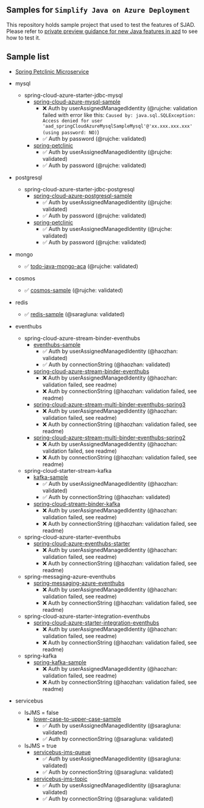 ## Samples for `Simplify Java on Azure Deployment`

This repository holds sample project that used to test the features of SJAD. Please refer to 
[private preview guidance for new Java features in azd](https://microsoft.github.io/SJAD)
to see how to test it.


## Sample list
- [Spring Petclinic Microservice](https://github.com/azure-javaee/spring-petclinic-microservices)

- mysql
  - spring-cloud-azure-starter-jdbc-mysql
    - [spring-cloud-azure-mysql-sample](mysql/spring-cloud-azure-starter-jdbc-mysql/spring-cloud-azure-mysql-sample)
      - ❌ Auth by userAssignedManagedIdentity (@rujche: validation failed with error like this: `Caused by: java.sql.SQLException: Access denied for user 'aad_springCloudAzureMysqlSampleMysql'@'xx.xxx.xxx.xxx' (using password: NO)`)
      - ✅ Auth by password (@rujche: validated)
    - [spring-petclinic](./mysql/spring-cloud-azure-starter-jdbc-mysql/spring-petclinic)
      - ✅ Auth by userAssignedManagedIdentity (@rujche: validated)
      - ✅ Auth by password (@rujche: validated)

- postgresql
  - spring-cloud-azure-starter-jdbc-postgresql
    - [spring-cloud-azure-postgresql-sample](./postgresql/spring-cloud-azure-starter-jdbc-postgresql/spring-cloud-azure-postgresql-sample) 
      - ✅ Auth by userAssignedManagedIdentity (@rujche: validated)
      - ✅ Auth by password (@rujche: validated)
    - [spring-petclinic](./postgresql/spring-cloud-azure-starter-jdbc-postgresql/spring-petclinic)
      - ✅ Auth by userAssignedManagedIdentity (@rujche: validated)
      - ✅ Auth by password (@rujche: validated)

- mongo
  - ✅ [todo-java-mongo-aca](./mongo/todo-java-mongo-aca) (@rujche: validated)

- cosmos
  - ✅ [cosmos-sample](./cosmos/cosmos-sample) (@rujche: validated)

- redis
  - ✅ [redis-sample](./redis/redis-sample) (@saragluna: validated)

- eventhubs
  - spring-cloud-azure-stream-binder-eventhubs
    - [eventhubs-sample](./eventhubs/eventhubs-sample)
      - ✅ Auth by userAssignedManagedIdentity (@haozhan: validated)
      - ✅ Auth by connectionString (@haozhan: validated)
    - [spring-cloud-azure-stream-binder-eventhubs](./eventhubs/spring-cloud-azure-stream-binder-eventhubs/eventhubs-binder)
      - ❌ Auth by userAssignedManagedIdentity (@haozhan: validation failed, see readme)
      - ❌ Auth by connectionString (@haozhan: validation failed, see readme)
    - [spring-cloud-azure-stream-multi-binder-eventhubs-spring3](./eventhubs/spring-cloud-azure-stream-binder-eventhubs/eventhubs-multibinders/spring3sample)
      - ❌ Auth by userAssignedManagedIdentity (@haozhan: validation failed, see readme)
      - ❌ Auth by connectionString (@haozhan: validation failed, see readme)
    - [spring-cloud-azure-stream-multi-binder-eventhubs-spring2](./eventhubs/spring-cloud-azure-stream-binder-eventhubs/eventhubs-multibinders/spring2sample)
      - ❌ Auth by userAssignedManagedIdentity (@haozhan: validation failed, see readme)
      - ❌ Auth by connectionString (@haozhan: validation failed, see readme)
  - spring-cloud-starter-stream-kafka
    - [kafka-sample](./eventhubs/kafka-sample)
      - ✅ Auth by userAssignedManagedIdentity (@haozhan: validated)
      - ✅ Auth by connectionString (@haozhan:  validated)
    - [spring-cloud-stream-binder-kafka](./eventhubs/spring-cloud-azure-starter/spring-cloud-azure-sample-eventhubs-kafka)
      - ❌ Auth by userAssignedManagedIdentity (@haozhan: validation failed, see readme)
      - ❌ Auth by connectionString (@haozhan: validation failed, see readme)
  - spring-cloud-azure-starter-eventhubs
    - [spring-cloud-azure-eventhubs-starter](./eventhubs/spring-cloud-azure-starter-eventhubs/eventhubs-client)
      - ❌ Auth by userAssignedManagedIdentity (@haozhan: validation failed, see readme)
      - ❌ Auth by connectionString (@haozhan: validation failed, see readme)
  - spring-messaging-azure-eventhubs
    - [spring-messaging-azure-eventhubs](./eventhubs/spring-messaging-azure-eventhubs/eventhubs-spring-messaging)
      - ❌ Auth by userAssignedManagedIdentity (@haozhan: validation failed, see readme)
      - ❌ Auth by connectionString (@haozhan: validation failed, see readme)
  - spring-cloud-azure-starter-integration-eventhubs
    - [spring-cloud-azure-starter-integration-eventhubs](./eventhubs/spring-cloud-azure-starter-integration-eventhubs/eventhubs-integration)
      - ❌ Auth by userAssignedManagedIdentity (@haozhan: validation failed, see readme)
      - ❌ Auth by connectionString (@haozhan: validation failed, see readme)
  - spring-kafka
    - [spring-kafka-sample](./eventhubs/spring-kafka-sample)
      - ❌ Auth by userAssignedManagedIdentity (@haozhan: validation failed, see readme)
      - ❌ Auth by connectionString (@haozhan: validation failed, see readme)


- servicebus
  - IsJMS = false
    - [lower-case-to-upper-case-sample](./servicebus/lower-case-to-upper-case-sample)
      - ✅ Auth by userAssignedManagedIdentity (@saragluna: validated)
      - ✅ Auth by connectionString (@saragluna: validated)
  - IsJMS = true
    - [servicebus-jms-queue](./servicebus/servicebus-jms-queue)
      - ✅ Auth by userAssignedManagedIdentity (@saragluna: validated)
      - ✅ Auth by connectionString (@saragluna: validated)
    - [servicebus-jms-topic](./servicebus/servicebus-jms-topic)
      - ✅ Auth by userAssignedManagedIdentity (@saragluna: validated)
      - ✅ Auth by connectionString (@saragluna: validated)
